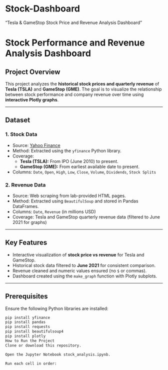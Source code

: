 # Stock-Dashboard
“Tesla & GameStop Stock Price and Revenue Analysis Dashboard”
# Stock Performance and Revenue Analysis Dashboard

## Project Overview
This project analyzes the **historical stock prices and quarterly revenue** of **Tesla (TSLA)** and **GameStop (GME)**. The goal is to visualize the relationship between stock performance and company revenue over time using **interactive Plotly graphs**.

---

## Dataset

### 1. Stock Data
- Source: [Yahoo Finance](https://finance.yahoo.com/)
- Method: Extracted using the `yfinance` Python library.
- Coverage:
  - **Tesla (TSLA):** From IPO (June 2010) to present.
  - **GameStop (GME):** From earliest available date to present.
- Columns: `Date`, `Open`, `High`, `Low`, `Close`, `Volume`, `Dividends`, `Stock Splits`

### 2. Revenue Data
- Source: Web scraping from lab-provided HTML pages.
- Method: Extracted using `BeautifulSoup` and stored in Pandas DataFrames.
- Columns: `Date`, `Revenue` (in millions USD)
- Coverage: Tesla and GameStop quarterly revenue data (filtered to June 2021 for graphs)

---

## Key Features
- Interactive visualization of **stock price vs revenue** for Tesla and GameStop.
- Historical stock data filtered to **June 2021** for consistent comparison.
- Revenue cleaned and numeric values ensured (no `$` or commas).
- Dashboard created using the `make_graph` function with Plotly subplots.

---

## Prerequisites
Ensure the following Python libraries are installed:

```bash
pip install yfinance
pip install pandas
pip install requests
pip install beautifulsoup4
pip install plotly
How to Run the Project
Clone or download this repository.

Open the Jupyter Notebook stock_analysis.ipynb.

Run each cell in order:
